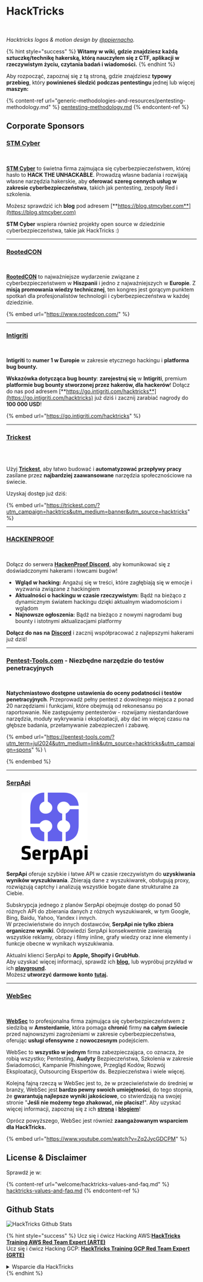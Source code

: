 # HackTricks

<figure><img src=".gitbook/assets/hacktricks.gif" alt=""><figcaption></figcaption></figure>

_Hacktricks logos & motion design by_ [_@ppiernacho_](https://www.instagram.com/ppieranacho/)_._

{% hint style="success" %}
**Witamy w wiki, gdzie znajdziesz każdą sztuczkę/technikę hakerską, którą nauczyłem się z CTF, aplikacji w rzeczywistym życiu, czytania badań i wiadomości.**
{% endhint %}

Aby rozpocząć, zapoznaj się z tą stroną, gdzie znajdziesz **typowy przebieg**, który **powinieneś śledzić podczas pentestingu** jednej lub więcej **maszyn:**

{% content-ref url="generic-methodologies-and-resources/pentesting-methodology.md" %}
[pentesting-methodology.md](generic-methodologies-and-resources/pentesting-methodology.md)
{% endcontent-ref %}

## Corporate Sponsors

### [STM Cyber](https://www.stmcyber.com)

<figure><img src=".gitbook/assets/stm (1).png" alt=""><figcaption></figcaption></figure>

[**STM Cyber**](https://www.stmcyber.com) to świetna firma zajmująca się cyberbezpieczeństwem, której hasło to **HACK THE UNHACKABLE**. Prowadzą własne badania i rozwijają własne narzędzia hakerskie, aby **oferować szereg cennych usług w zakresie cyberbezpieczeństwa**, takich jak pentesting, zespoły Red i szkolenia.

Możesz sprawdzić ich **blog** pod adresem [**https://blog.stmcyber.com**](https://blog.stmcyber.com)

**STM Cyber** wspiera również projekty open source w dziedzinie cyberbezpieczeństwa, takie jak HackTricks :)

***

### [RootedCON](https://www.rootedcon.com/)

<figure><img src=".gitbook/assets/image (45).png" alt=""><figcaption></figcaption></figure>

[**RootedCON**](https://www.rootedcon.com) to najważniejsze wydarzenie związane z cyberbezpieczeństwem w **Hiszpanii** i jedno z najważniejszych w **Europie**. Z **misją promowania wiedzy technicznej**, ten kongres jest gorącym punktem spotkań dla profesjonalistów technologii i cyberbezpieczeństwa w każdej dziedzinie.

{% embed url="https://www.rootedcon.com/" %}

***

### [Intigriti](https://www.intigriti.com)

<figure><img src=".gitbook/assets/image (47).png" alt=""><figcaption></figcaption></figure>

**Intigriti** to **numer 1 w Europie** w zakresie etycznego hackingu i **platforma bug bounty.**

**Wskazówka dotycząca bug bounty**: **zarejestruj się** w **Intigriti**, premium **platformie bug bounty stworzonej przez hakerów, dla hackerów**! Dołącz do nas pod adresem [**https://go.intigriti.com/hacktricks**](https://go.intigriti.com/hacktricks) już dziś i zacznij zarabiać nagrody do **100 000 USD**!

{% embed url="https://go.intigriti.com/hacktricks" %}

***

### [Trickest](https://trickest.com/?utm\_campaign=hacktrics\&utm\_medium=banner\&utm\_source=hacktricks)

<figure><img src=".gitbook/assets/image (48).png" alt=""><figcaption></figcaption></figure>

\
Użyj [**Trickest**](https://trickest.com/?utm\_campaign=hacktrics\&utm\_medium=banner\&utm\_source=hacktricks), aby łatwo budować i **automatyzować przepływy pracy** zasilane przez **najbardziej zaawansowane** narzędzia społecznościowe na świecie.

Uzyskaj dostęp już dziś:

{% embed url="https://trickest.com/?utm_campaign=hacktrics&utm_medium=banner&utm_source=hacktricks" %}

***

### [HACKENPROOF](https://bit.ly/3xrrDrL)

<figure><img src=".gitbook/assets/image (50).png" alt=""><figcaption></figcaption></figure>

Dołącz do serwera [**HackenProof Discord**](https://discord.com/invite/N3FrSbmwdy), aby komunikować się z doświadczonymi hakerami i łowcami bugów!

* **Wgląd w hacking:** Angażuj się w treści, które zagłębiają się w emocje i wyzwania związane z hackingiem
* **Aktualności o hackingu w czasie rzeczywistym:** Bądź na bieżąco z dynamicznym światem hackingu dzięki aktualnym wiadomościom i wglądom
* **Najnowsze ogłoszenia:** Bądź na bieżąco z nowymi nagrodami bug bounty i istotnymi aktualizacjami platformy

**Dołącz do nas na** [**Discord**](https://discord.com/invite/N3FrSbmwdy) i zacznij współpracować z najlepszymi hakerami już dziś!

***

### [Pentest-Tools.com](https://pentest-tools.com/?utm\_term=jul2024\&utm\_medium=link\&utm\_source=hacktricks\&utm\_campaign=spons) - Niezbędne narzędzie do testów penetracyjnych

<figure><img src=".gitbook/assets/pentest-tools.svg" alt=""><figcaption></figcaption></figure>

**Natychmiastowo dostępne ustawienia do oceny podatności i testów penetracyjnych**. Przeprowadź pełny pentest z dowolnego miejsca z ponad 20 narzędziami i funkcjami, które obejmują od rekonesansu po raportowanie. Nie zastępujemy pentesterów - rozwijamy niestandardowe narzędzia, moduły wykrywania i eksploatacji, aby dać im więcej czasu na głębsze badania, przełamywanie zabezpieczeń i zabawę.

{% embed url="https://pentest-tools.com/?utm_term=jul2024&utm_medium=link&utm_source=hacktricks&utm_campaign=spons" %}
\

{% endembed %}

***

### [SerpApi](https://serpapi.com/)

<figure><img src=".gitbook/assets/image (1254).png" alt=""><figcaption></figcaption></figure>

**SerpApi** oferuje szybkie i łatwe API w czasie rzeczywistym do **uzyskiwania wyników wyszukiwania**. Zbierają dane z wyszukiwarek, obsługują proxy, rozwiązują captchy i analizują wszystkie bogate dane strukturalne za Ciebie.

Subskrypcja jednego z planów SerpApi obejmuje dostęp do ponad 50 różnych API do zbierania danych z różnych wyszukiwarek, w tym Google, Bing, Baidu, Yahoo, Yandex i innych.\
W przeciwieństwie do innych dostawców, **SerpApi nie tylko zbiera organiczne wyniki**. Odpowiedzi SerpApi konsekwentnie zawierają wszystkie reklamy, obrazy i filmy inline, grafy wiedzy oraz inne elementy i funkcje obecne w wynikach wyszukiwania.

Aktualni klienci SerpApi to **Apple, Shopify i GrubHub**.\
Aby uzyskać więcej informacji, sprawdź ich [**blog**](https://serpapi.com/blog/)**,** lub wypróbuj przykład w ich [**playground**](https://serpapi.com/playground)**.**\
Możesz **utworzyć darmowe konto** [**tutaj**](https://serpapi.com/users/sign\_up)**.**

***

### [WebSec](https://websec.nl/)

<figure><img src=".gitbook/assets/websec (1).svg" alt=""><figcaption></figcaption></figure>

[**WebSec**](https://websec.nl) to profesjonalna firma zajmująca się cyberbezpieczeństwem z siedzibą w **Amsterdamie**, która pomaga **chronić** firmy **na całym świecie** przed najnowszymi zagrożeniami w zakresie cyberbezpieczeństwa, oferując **usługi ofensywne** z **nowoczesnym** podejściem.

WebSec to **wszystko w jednym** firma zabezpieczająca, co oznacza, że robią wszystko; Pentesting, **Audyty** Bezpieczeństwa, Szkolenia w zakresie Świadomości, Kampanie Phishingowe, Przegląd Kodów, Rozwój Eksploatacji, Outsourcing Ekspertów ds. Bezpieczeństwa i wiele więcej.

Kolejną fajną rzeczą w WebSec jest to, że w przeciwieństwie do średniej w branży, WebSec jest **bardzo pewny swoich umiejętności**, do tego stopnia, że **gwarantują najlepsze wyniki jakościowe**, co stwierdzają na swojej stronie "**Jeśli nie możemy tego zhakować, nie płacisz!**". Aby uzyskać więcej informacji, zapoznaj się z ich [**stroną**](https://websec.nl/en/) i [**blogiem**](https://websec.nl/blog/)!

Oprócz powyższego, WebSec jest również **zaangażowanym wsparciem dla HackTricks.**

{% embed url="https://www.youtube.com/watch?v=Zq2JycGDCPM" %}

## License & Disclaimer

Sprawdź je w:

{% content-ref url="welcome/hacktricks-values-and-faq.md" %}
[hacktricks-values-and-faq.md](welcome/hacktricks-values-and-faq.md)
{% endcontent-ref %}

## Github Stats

![HackTricks Github Stats](https://repobeats.axiom.co/api/embed/68f8746802bcf1c8462e889e6e9302d4384f164b.svg)

{% hint style="success" %}
Ucz się i ćwicz Hacking AWS:<img src=".gitbook/assets/arte.png" alt="" data-size="line">[**HackTricks Training AWS Red Team Expert (ARTE)**](https://training.hacktricks.xyz/courses/arte)<img src=".gitbook/assets/arte.png" alt="" data-size="line">\
Ucz się i ćwicz Hacking GCP: <img src=".gitbook/assets/grte.png" alt="" data-size="line">[**HackTricks Training GCP Red Team Expert (GRTE)**<img src=".gitbook/assets/grte.png" alt="" data-size="line">](https://training.hacktricks.xyz/courses/grte)

<details>

<summary>Wsparcie dla HackTricks</summary>

* Sprawdź [**plany subskrypcyjne**](https://github.com/sponsors/carlospolop)!
* **Dołącz do** 💬 [**grupy Discord**](https://discord.gg/hRep4RUj7f) lub [**grupy telegramowej**](https://t.me/peass) lub **śledź** nas na **Twitterze** 🐦 [**@hacktricks\_live**](https://twitter.com/hacktricks\_live)**.**
* **Podziel się sztuczkami hakerskimi, przesyłając PR do** [**HackTricks**](https://github.com/carlospolop/hacktricks) i [**HackTricks Cloud**](https://github.com/carlospolop/hacktricks-cloud) repozytoriów github.

</details>
{% endhint %}

